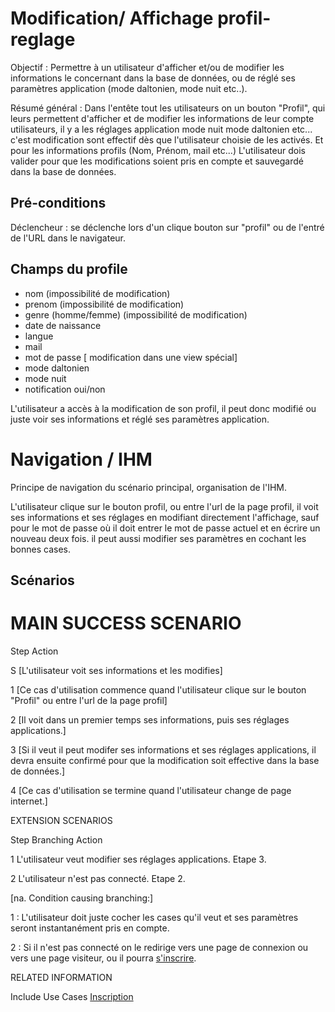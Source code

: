 # Modification/ Affichage profil-reglage

Objectif :  Permettre à un utilisateur d'afficher et/ou de modifier les informations le concernant dans la base de données, ou de réglé ses paramètres application (mode daltonien, mode nuit etc..).

Résumé général : Dans l'entête tout les utilisateurs on un bouton "Profil", qui leurs permettent d'afficher et de modifier les informations de leur compte utilisateurs, il y a les réglages application mode nuit mode daltonien etc... c'est modification sont effectif dès que l'utilisateur choisie de les activés. Et pour les informations profils (Nom, Prénom, mail etc...) L'utilisateur dois valider pour que les modifications soient pris en compte et sauvegardé dans la base de données. 

## Pré-conditions
Déclencheur : se déclenche lors d'un clique bouton sur "profil" ou de l'entré de l'URL dans le navigateur.

## Champs du profile 
* nom (impossibilité de modification)
* prenom (impossibilité de modification)
* genre (homme/femme) (impossibilité de modification)
* date de naissance
* langue
* mail
* mot de passe [ modification dans une view spécial]
* mode daltonien
* mode nuit
* notification oui/non


 
L'utilisateur a accès à la modification de son profil, il peut donc modifié ou juste voir ses informations et réglé ses paramètres application.


# Navigation / IHM 

Principe de navigation du scénario principal, organisation de l'IHM.

L'utilisateur clique sur le bouton profil, ou entre l'url de la page profil, il voit ses informations et ses réglages en modifiant directement l'affichage, sauf pour le mot de passe où il doit entrer le mot de passe actuel et en écrire un nouveau deux fois. il peut aussi modifier ses paramètres en cochant les bonnes cases.

## Scénarios

# MAIN SUCCESS SCENARIO

Step	Action

S	[L'utilisateur voit ses informations et les modifies]

1	[Ce cas d'utilisation commence quand l'utilisateur clique sur le bouton "Profil" ou entre l'url de la page profil]

2	[Il voit dans un premier temps ses informations, puis ses réglages applications.]

3	[Si il veut il peut modifer ses informations et ses réglages applications, il devra ensuite confirmé pour que la modification soit effective dans la base de données.]

4	[Ce cas d'utilisation se termine quand l'utilisateur change de page internet.]


EXTENSION SCENARIOS

Step	Branching Action

1	L'utilisateur veut modifier ses réglages applications. Etape 3.

2   L'utilisateur n'est pas connecté. Etape 2.

[na.  Condition causing branching:] 

1 : L'utilisateur doit juste cocher les cases qu'il veut et ses paramètres seront instantanément pris en compte.

2 : Si il n'est pas connecté on le redirige vers une page de connexion ou vers une page visiteur, ou il pourra [s'inscrire](../visiteur/inscription.md).
	


RELATED INFORMATION

Include Use Cases	[Inscription](../visiteur/inscription.md)


<!--- 
Author : Jordan
Validator : Raphael 
-->


